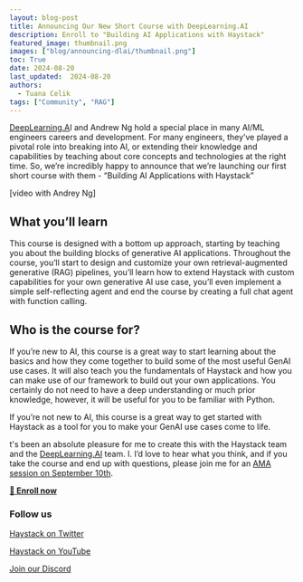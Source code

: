 ```yaml
---
layout: blog-post
title: Announcing Our New Short Course with DeepLearning.AI
description: Enroll to "Building AI Applications with Haystack"
featured_image: thumbnail.png
images: ["blog/announcing-dlai/thumbnail.png"]
toc: True
date: 2024-08-20
last_updated:  2024-08-20
authors:
  - Tuana Celik
tags: ["Community", "RAG"]
---	
```


[DeepLearning.A](http://DeepLearning.AU)I and Andrew Ng hold a special place in many AI/ML engineers careers and development. For many engineers, they’ve played a pivotal role into breaking into AI, or extending their knowledge and capabilities by teaching about core concepts and technologies at the right time. So, we’re incredibly happy to announce that we’re launching our first short course with them - “Building AI Applications with Haystack”

[video with Andrey Ng]

## What you’ll learn

This course is designed with a bottom up approach, starting by teaching you about the building blocks of generative AI applications. Throughout the course, you’ll start to design and customize your own retrieval-augmented generative (RAG) pipelines, you’ll learn how to extend Haystack with custom capabilities for your own generative AI use case, you’ll even implement a simple self-reflecting agent and end the course by creating a full chat agent with function calling.

## Who is the course for?

If you’re new to AI, this course is a great way to start learning about the basics and how they come together to build some of the most useful GenAI use cases. It will also teach you the fundamentals of Haystack and how you can make use of our framework to build out your own applications. You certainly do not need to have a deep understanding or much prior knowledge, however, it will be useful for you to be familiar with Python. 

If you’re not new to AI, this course is a great way to get started with Haystack as a tool for you to make your GenAI use cases come to life. 

t's been an absolute pleasure for me to create this with the Haystack team and the [DeepLearning.AI](http://deeplearning.ai/) team. I. I’d love to hear what you think, and if you take the course and end up with questions, please join me for an [AMA session on September 10th](https://landing.deepset.ai/webinar-haystack-ama-session-deeplearning).

[**🚀 Enroll now**](https://www.deeplearning.ai/short-courses/building-ai-applications-with-haystack/)

### Follow us

[Haystack on Twitter](https://x.com/Haystack_AI)

[Haystack on YouTube](https://www.youtube.com/@haystack_ai)

[Join our Discord](https://discord.com/invite/VBpFzsgRVF)